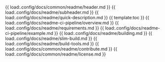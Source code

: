 {{ load:.config/docs/common/readme/header.md }}
{{ load:.config/docs/readme/subheader.md }}
{{ load:.config/docs/readme/quick-description.md }}
{{ template:toc }}
{{ load:.config/docs/readme-ci-pipeline/overview.md }}
{{ load:.config/docs/readme/requirements.md }}
{{ load:.config/docs/readme-ci-pipeline/example.md }}
{{ load:.config/docs/readme/building.md }}
{{ load:.config/docs/readme/slim-build.md }}
{{ load:.config/docs/readme/build-tools.md }}
{{ load:.config/docs/common/readme/contribute.md }}
{{ load:.config/docs/common/readme/license.md }}
